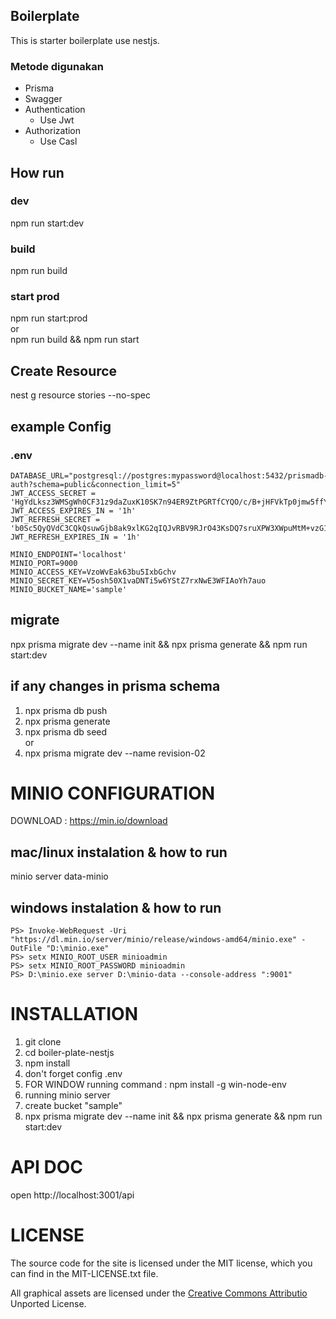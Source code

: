 ## Boilerplate
This is starter boilerplate use nestjs.
### Metode digunakan
- Prisma
- Swagger
- Authentication
  - Use Jwt
- Authorization
  - Use Casl


## How run  
### dev
npm run start:dev  

### build
npm run build  
### start prod
npm run start:prod  
or  
npm run build && npm run start  



## Create Resource
nest g resource stories --no-spec  

## example Config
### .env 
```
DATABASE_URL="postgresql://postgres:mypassword@localhost:5432/prismadb-auth?schema=public&connection_limit=5"  
JWT_ACCESS_SECRET = 'HgYdLksz3WMSgWh0CF31z9daZuxK10SK7n94ER9ZtPGRTfCYQO/c/B+jHFVkTp0jmw5ffYktfF97iSF1IidW5w=='  
JWT_ACCESS_EXPIRES_IN = '1h'  
JWT_REFRESH_SECRET = 'b0Sc5QyQVdC3CQkQsuwGjb8ak9xlKG2qIQJvRBV9RJrO43KsDQ7sruXPW3XWpuMtM+vzG18DXtsPt6LLfJcPIw=='  
JWT_REFRESH_EXPIRES_IN = '1h'

MINIO_ENDPOINT='localhost'  
MINIO_PORT=9000  
MINIO_ACCESS_KEY=VzoWvEak63bu5IxbGchv  
MINIO_SECRET_KEY=V5osh50X1vaDNTi5w6YStZ7rxNwE3WFIAoYh7auo  
MINIO_BUCKET_NAME='sample'
```

## migrate
npx prisma migrate dev --name init && npx prisma generate && npm run start:dev

## if any changes in prisma schema
1. npx prisma db push
2. npx prisma generate
3. npx prisma db seed  
or
4. npx prisma migrate dev --name revision-02



# MINIO CONFIGURATION
DOWNLOAD : https://min.io/download  
## mac/linux instalation & how to run 
minio server data-minio  
## windows instalation & how to run  
```
PS> Invoke-WebRequest -Uri "https://dl.min.io/server/minio/release/windows-amd64/minio.exe" -OutFile "D:\minio.exe"  
PS> setx MINIO_ROOT_USER minioadmin  
PS> setx MINIO_ROOT_PASSWORD minioadmin  
PS> D:\minio.exe server D:\minio-data --console-address ":9001"  
```

# INSTALLATION
1. git clone
2. cd boiler-plate-nestjs
3. npm install
4. don't forget config .env
5. FOR WINDOW running command : npm install -g win-node-env
6. running minio server
7. create bucket "sample"
8. npx prisma migrate dev --name init && npx prisma generate && npm run start:dev


# API DOC
open http://localhost:3001/api



# LICENSE
The source code for the site is licensed under the MIT license, which you can find in the MIT-LICENSE.txt file.

All graphical assets are licensed under the [Creative Commons Attributio](https://creativecommons.org/licenses/by/4.0/) Unported License.




